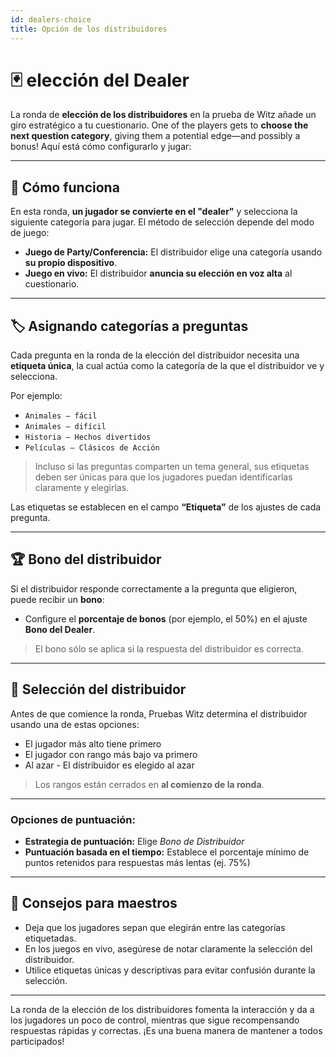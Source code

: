 ```yaml
---
id: dealers-choice
title: Opción de los distribuidores
---
```


# 🃏 elección del Dealer

La ronda de **elección de los distribuidores** en la prueba de Witz añade un giro estratégico a tu cuestionario.
One of the players gets to **choose the next question category**, giving them a potential
edge—and possibly a bonus! Aquí está cómo configurarlo y jugar:

---

## 🔧 Cómo funciona

En esta ronda, **un jugador se convierte en el "dealer"** y selecciona la siguiente categoría para jugar. El método de selección depende del modo de juego:

- **Juego de Party/Conferencia:** El distribuidor elige una categoría usando **su propio dispositivo**.
- **Juego en vivo:** El distribuidor **anuncia su elección en voz alta** al cuestionario.

---

## 🏷️ Asignando categorías a preguntas

Cada pregunta en la ronda de la elección del distribuidor necesita una **etiqueta única**, la cual actúa como la categoría de la que el distribuidor ve y selecciona.

Por ejemplo:

- `Animales – fácil`
- `Animales – difícil`
- `Historia – Hechos divertidos`
- `Películas – Clásicos de Acción`

> Incluso si las preguntas comparten un tema general, sus etiquetas deben ser únicas para que los jugadores puedan identificarlas claramente y elegirlas.

Las etiquetas se establecen en el campo **“Etiqueta”** de los ajustes de cada pregunta.

---

## 🏆 Bono del distribuidor

Si el distribuidor responde correctamente a la pregunta que eligieron, puede recibir un **bono**:

- Configure el **porcentaje de bonos** (por ejemplo, el 50%) en el ajuste **Bono del Dealer**.

> El bono sólo se aplica si la respuesta del distribuidor es correcta.

---

## 👑 Selección del distribuidor

Antes de que comience la ronda, Pruebas Witz determina el distribuidor usando una de estas opciones:

- El jugador más alto tiene primero
- El jugador con rango más bajo va primero
- Al azar - El distribuidor es elegido al azar

> Los rangos están cerrados en **al comienzo de la ronda**.

---

### Opciones de puntuación:

- **Estrategia de puntuación:** Elige _Bono de Distribuidor_
- **Puntuación basada en el tiempo:** Establece el porcentaje mínimo de puntos retenidos para respuestas más lentas (ej. 75%)

---

## 📝 Consejos para maestros

- Deja que los jugadores sepan que elegirán entre las categorías etiquetadas.
- En los juegos en vivo, asegúrese de notar claramente la selección del distribuidor.
- Utilice etiquetas únicas y descriptivas para evitar confusión durante la selección.

---

La ronda de la elección de los distribuidores fomenta la interacción y da a los jugadores un poco de control, mientras que sigue recompensando respuestas rápidas y correctas. ¡Es una buena manera de mantener a todos participados!

